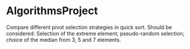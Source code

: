 # AlgorithmsProject
Compare different pivot selection strategies in quick sort. Should be considered: Selection of the extreme element; pseudo-random selection; choice of the median from 3, 5 and 7 elements.
